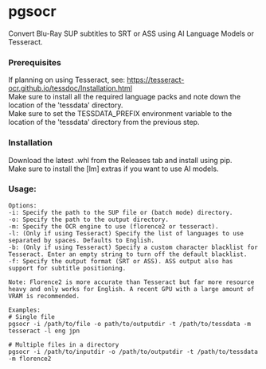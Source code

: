 # pgsocr
Convert Blu-Ray SUP subtitles to SRT or ASS using AI Language Models or Tesseract.

### Prerequisites

If planning on using Tesseract, see: https://tesseract-ocr.github.io/tessdoc/Installation.html \
Make sure to install all the required language packs and note down the location of the 'tessdata' directory. \
Make sure to set the TESSDATA_PREFIX environment variable to the location of the 'tessdata' directory from the previous step.

### Installation

Download the latest .whl from the Releases tab and install using pip. \
Make sure to install the [lm] extras if you want to use AI models.

### Usage:

    Options:
    -i: Specify the path to the SUP file or (batch mode) directory.
    -o: Specify the path to the output directory.
    -m: Specify the OCR engine to use (florence2 or tesseract).
    -l: (Only if using Tesseract) Specify the list of languages to use separated by spaces. Defaults to English.
    -b: (Only if using Tesseract) Specify a custom character blacklist for Tesseract. Enter an empty string to turn off the default blacklist.
    -f: Specify the output format (SRT or ASS). ASS output also has support for subtitle positioning.

    Note: Florence2 is more accurate than Tesseract but far more resource heavy and only works for English. A recent GPU with a large amount of VRAM is recommended.

    Examples:
    # Single file
    pgsocr -i /path/to/file -o path/to/outputdir -t /path/to/tessdata -m tesseract -l eng jpn

    # Multiple files in a directory
    pgsocr -i /path/to/inputdir -o /path/to/outputdir -t /path/to/tessdata -m florence2
